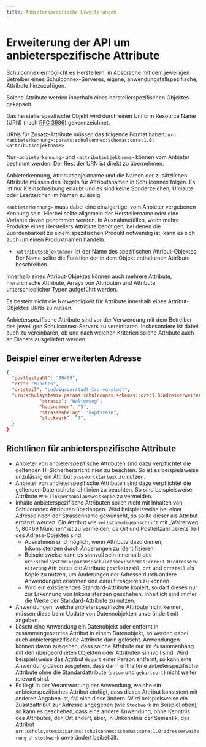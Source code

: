 ```yaml
---
title: Anbieterspezifische Erweiterungen
---
```


# Erweiterung der API um anbieterspezifische Attribute

Schulconnex ermöglicht es Herstellern, in Absprache mit dem jeweiligen Betreiber eines Schulconnex-Serveres, eigene, anwendungsfallspezifische, Attribute hinzuzufügen.

Solche Attribute werden innerhalb eines herstellerspezifischen Objektes gekapselt.

Das herstellerspezifische Objekt wird durch einen Uniform Resource Name (URN) (nach [RFC 3986][1]) gekennzeichnet.

[1]: https://datatracker.ietf.org/doc/html/rfc3986

URNs für Zusatz-Attribute müssen das folgende Format haben:
`urn:<anbieterkennung>:params:schulconnex:schemas:core:1.0:<attributsobjektname>`

Nur `<anbieterkennung>` und `<attributsobjektname>`  können vom Anbieter bestimmt werden. Der Rest der URN ist direkt zu übernehmen.

Anbieterkennung, Attributsobjektname und die Namen der zusätzlichen Attribute müssen den Regeln für Attributsnamen in Schulconnex folgen. Es ist nur Kleinschreibung erlaubt und es sind keine Sonderzeichen, Umlaute oder Leerzeichen im Namen zulässig.

`<anbieterkennung>` muss dabei eine einzigartige, vom Anbieter vergebenen Kennung sein. Hierbei sollte allgemein der Herstellername oder eine Variante davon genommen werden. In Ausnahmefällen, wenn mehre Produkte eines Herstellers Attribute benötigen, bei denen die Zuordenbarkeit zu einem spezifischen Produkt notwendig ist, kann es sich auch um einen Produktnamen handeln.

* `<attributsobjektname>` ist der Name des spezifischen Attribut-Objektes. Der Name sollte die Funktion der in dem Objekt enthaltenen Attribute beschreiben.

Innerhalb eines Attribut-Objektes können auch mehrere Attribute, hierarchische Attribute, Arrays von Attributen und Attribute unterschiedlicher Typen aufgeführt werden.

Es besteht nicht die Notwendigkeit für Attribute innerhalb eines Attribut-Objektes URNs zu nutzen.


Anbieterspezifische Attribute sind vor der Verwendung mit dem Betreiber des jeweiligen Schulconnex-Servers zu vereinbaren. Insbesondere ist dabei auch zu vereinbaren, ob und nach welchen Kriterien solche Attribute auch an Dienste ausgeliefert werden.

## Beispiel einer erweiterten Adresse

```json
{
  "postleitzahl": "80469",
  "ort": "München",
  "ortsteil": "Ludwigsvorstadt-Isarvorstadt",
  "urn:schulsystemix:params:schulconnex:schemas:core:1.0:adresserweiterung" {
            "strasse": "Walterweg",
            "hausnummer": "5",
            "strassenbelag": "kopfstein",
            "stockwerk": "7",
  }
}
```

## Richtlinen für anbieterspezifische Attribute

* Anbieter von anbieterspezifische Attributen sind dazu verpflichtet die geltenden IT-Sicherheitsrichtlinien zu beachten. So ist es beispielsweise unzulässig ein Attribut `passwortklartext` zu nutzen.
* Anbieter von anbieterspezifische Attributen sind dazu verpflichtet die geltenden Datenschutzrichtlinien zu beachten. So sind beispielsweise Attribute wie `linkpersonalausweiskopie` zu vermeiden.
* Inhalte anbieterspezifische Attributen sollen nicht mit Inhalten von Schulconnex Attributen überlappen. Wird beispielsweise bei einer Adresse noch der Strassenname gewünscht, so sollte dieser als Attribut ergänzt werden. Ein Attribut wie `vollstaendigeanschrift` mit „Walterweg 5,  80469 München“ ist zu vermeiden, da Ort und Postleitzahl bereits Teil des Adress-Objektes sind.
  * Ausnahmen sind möglich, wenn Attribute dazu dienen, Inkonsistenzen durch Änderungen zu identifizieren.
  * Beispielsweise kann es sinnvoll sein innerhalb des `urn:schulsystemix:params:schulconnex:schemas:core:1.0:adresserweiterung` Attributes die Attribute `postleitzahl`, `ort` und `ortsteil` als Kopie zu nutzen, um Änderungen der Adresse durch andere Anwendungen erkennen und darauf reagieren zu können.
  * Wird ein existierendes Standard-Attribute kopiert, so darf dieses nur zur Erkennung von Inkonsistenzen geschehen. Inhaltlich sind immer die Werte der Standard-Attribute zu nutzen.
* Anwendungen, welche anbieterspezifische Attribute nicht kennen, müssen diese beim Update von Datennobjekten unverändert mit angeben.
* Löscht eine Anwendung ein Datenobjekt oder entfernt in zusammengesetztes Attribut in einem Datenobjekt, so werden dabei auch anbieterspezifische Attribute darin gelöscht. Anwendungen können davon ausgehen, dass solche Attribute nur im Zusammenhang mit den übergeordneten Objekten oder Attributen sinnvoll sind. Wird beispielsweise das Attribut `Geburt` einer Person entfernt, so kann eine Anwendung davon ausgehen, dass darin enthaltene anbieterspezifische Attribute ohne die Standardattribute (`datum` und `geburtsort`) nicht weiter relevant sind.
* Es liegt in der Verantwortung der Anwendung, welche ein anbieterspezifisches Attribut einfügt, dass dieses Attribut konsistent mit anderen Angaben ist, fall sich diese ändern. Wird beispielsweise ein Zusatzattribut zur Adresse angegeben (wie `Stockwerk` im Beispiel oben), so kann es geschehen, dass eine andere Anwendung, ohne Kenntnis des Attributes, den Ort ändert, aber, in Unkenntnis der Semantik, das Attribut `urn:schulsystemix:params:schulconnex:schemas:core:1.0:adresserweiterung / stockwerk` unverändert beibehält.



